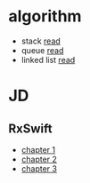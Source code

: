 # algorithm
- stack [read](algorithm/swift-stack-data-structure.md)
- queue [read](algorithm/swift-queue-data-structure.md)
- linked list [read](algorithm/swift-linked-list-data-structure.md)

# JD
## RxSwift
- [chapter 1](JD/hello-rxswift.md) 
- [chapter 2](JD/observables.md)
- [chapter 3](JD/subjects.md)